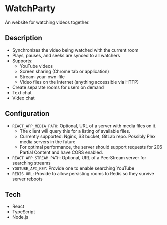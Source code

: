 WatchParty
====

An website for watching videos together.

Description
----
* Synchronizes the video being watched with the current room
* Plays, pauses, and seeks are synced to all watchers
* Supports:
  * YouTube videos
  * Screen sharing (Chrome tab or application)
  * Stream-your-own-file
  * Video files on the Internet (anything accessible via HTTP)
* Create separate rooms for users on demand
* Text chat
* Video chat

Configuration
----
* `REACT_APP_MEDIA_PATH`: Optional, URL of a server with media files on it.
  * The client will query this for a listing of available files.
  * Currently supported: Nginx, S3 bucket, GitLab repo. Possibly Plex media servers in the future
  * For optimal performance, the server should support requests for 206 Partial Content and have CORS enabled.
* `REACT_APP_STREAM_PATH`: Optional, URL of a PeerStream server for searching streams
* `YOUTUBE_API_KEY`: Provide one to enable searching YouTube
* `REDIS_URL`: Provide to allow persisting rooms to Redis so they survive server reboots

Tech
----
* React
* TypeScript
* Node.js